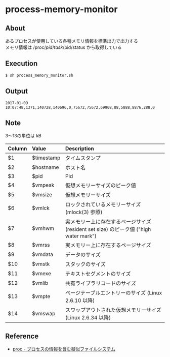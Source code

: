 # process-memory-monitor

## About

あるプロセスが使用している各種メモリ情報を標準出力で出力する  
メモリ情報は /proc/$pid/task/$pid/status から取得している  

## Execution

```bash
$ sh process_memory_monitor.sh
```

## Output

```
2017-01-09 10:07:48,1371,140728,140696,0,75672,75672,69908,88,5888,8876,288,0
```

## Note

$3〜$13の単位は kB

|Column| Value     |Description |
|:-----|:----------|:-----------|
|$1    | $timestamp|タイムスタンプ|
|$2    | $hostname |ホスト名|
|$3    | $pid      |Pid |
|$4    | $vmpeak   |仮想メモリーサイズのピーク値|
|$5    | $vmsize   |仮想メモリーサイズ|
|$6    | $vmlck    |ロックされているメモリーサイズ (mlock(3) 参照)|
|$7    | $vmhwm    |実メモリー上に存在するページサイズ (resident set size) のピーク値 ("high water mark")|
|$8    | $vmrss    |実メモリー上に存在するページサイズ|
|$9    | $vmdata   |データのサイズ|
|$10   | $vmstk    |スタックのサイズ|
|$11   | $vmexe    |テキストセグメントのサイズ|
|$12   | $vmlib    |共有ライブラリコードのサイズ|
|$13   | $vmpte    |ページテーブルエントリーのサイズ (Linux 2.6.10 以降)|
|$14   | $vmswap   |スワップアウトされた仮想メモリーサイズ (Linux 2.6.34 以降)|

## Reference

* [proc - プロセスの情報を含む擬似ファイルシステム  ](https://linuxjm.osdn.jp/html/LDP_man-pages/man5/proc.5.html)
